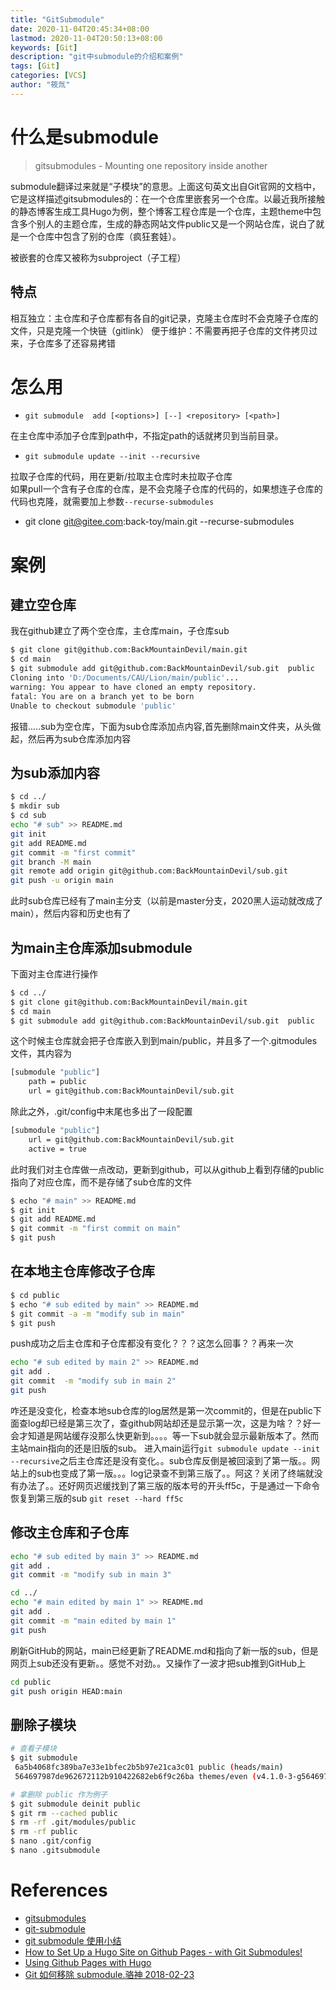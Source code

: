 ```yaml
---
title: "GitSubmodule"
date: 2020-11-04T20:45:34+08:00
lastmod: 2020-11-04T20:50:13+08:00
keywords: [Git]
description: "git中submodule的介绍和案例"
tags: [Git]
categories: [VCS]
author: "筱氚"
---
```

# 什么是submodule
> gitsubmodules - Mounting one repository inside another

submodule翻译过来就是“子模块”的意思。上面这句英文出自Git官网的文档中，它是这样描述gitsubmodules的：在一个仓库里嵌套另一个仓库。以最近我所接触的静态博客生成工具Hugo为例，整个博客工程仓库是一个仓库，主题theme中包含多个别人的主题仓库，生成的静态网站文件public又是一个网站仓库，说白了就是一个仓库中包含了别的仓库（疯狂套娃）。

被嵌套的仓库又被称为subproject（子工程）
## 特点
相互独立：主仓库和子仓库都有各自的git记录，克隆主仓库时不会克隆子仓库的文件，只是克隆一个快链（gitlink）
便于维护：不需要再把子仓库的文件拷贝过来，子仓库多了还容易拷错
# 怎么用
- `git submodule  add [<options>] [--] <repository> [<path>]`

在主仓库中添加子仓库到path中，不指定path的话就拷贝到当前目录。

- `git submodule update --init --recursive`

拉取子仓库的代码，用在更新/拉取主仓库时未拉取子仓库  
如果pull一个含有子仓库的仓库，是不会克隆子仓库的代码的，如果想连子仓库的代码也克隆，就需要加上参数`--recurse-submodules`
- git clone git@gitee.com:back-toy/main.git --recurse-submodules
# 案例
## 建立空仓库
我在github建立了两个空仓库，主仓库main，子仓库sub
```Bash
$ git clone git@github.com:BackMountainDevil/main.git
$ cd main
$ git submodule add git@github.com:BackMountainDevil/sub.git  public
Cloning into 'D:/Documents/CAU/Lion/main/public'...
warning: You appear to have cloned an empty repository.
fatal: You are on a branch yet to be born
Unable to checkout submodule 'public'
```
报错.....sub为空仓库，下面为sub仓库添加点内容,首先删除main文件夹，从头做起，然后再为sub仓库添加内容
## 为sub添加内容
```Bash
$ cd ../
$ mkdir sub
$ cd sub
echo "# sub" >> README.md
git init
git add README.md
git commit -m "first commit"
git branch -M main
git remote add origin git@github.com:BackMountainDevil/sub.git
git push -u origin main
```
此时sub仓库已经有了main主分支（以前是master分支，2020黑人运动就改成了main），然后内容和历史也有了
## 为main主仓库添加submodule
下面对主仓库进行操作
```Bash
$ cd ../
$ git clone git@github.com:BackMountainDevil/main.git
$ cd main
$ git submodule add git@github.com:BackMountainDevil/sub.git  public
```
这个时候主仓库就会把子仓库嵌入到到main/public，并且多了一个.gitmodules文件，其内容为
```Bash
[submodule "public"]
	path = public
	url = git@github.com:BackMountainDevil/sub.git
```
除此之外，.git/config中末尾也多出了一段配置
```Bash
[submodule "public"]
	url = git@github.com:BackMountainDevil/sub.git
	active = true
```
此时我们对主仓库做一点改动，更新到github，可以从github上看到存储的public指向了对应仓库，而不是存储了sub仓库的文件
```Bash
$ echo "# main" >> README.md
$ git init
$ git add README.md
$ git commit -m "first commit on main"
$ git push
```
## 在本地主仓库修改子仓库
```Bash
$ cd public
$ echo "# sub edited by main" >> README.md
$ git commit -a -m "modify sub in main"
$ git push
```
push成功之后主仓库和子仓库都没有变化？？？这怎么回事？？再来一次
```Bash
echo "# sub edited by main 2" >> README.md
git add .
git commit  -m "modify sub in main 2"
git push
```
咋还是没变化，检查本地sub仓库的log居然是第一次commit的，但是在public下面查log却已经是第三次了，查github网站却还是显示第一次，这是为啥？？好一会才知道是网站缓存没那么快更新到。。。。等一下sub就会显示最新版本了。然而主站main指向的还是旧版的sub。
进入main运行`git submodule update --init --recursive`之后主仓库还是没有变化。。sub仓库反倒是被回滚到了第一版。。网站上的sub也变成了第一版。。。log记录查不到第三版了。。阿这？关闭了终端就没有办法了。。还好网页迟缓找到了第三版的版本号的开头ff5c，于是通过一下命令恢复到第三版的sub
`git reset --hard ff5c`

## 修改主仓库和子仓库
```Bash
echo "# sub edited by main 3" >> README.md
git add .
git commit -m "modify sub in main 3"

cd ../
echo "# main edited by main 1" >> README.md
git add .
git commit -m "main edited by main 1"
git push
```
刷新GitHub的网站，main已经更新了README.md和指向了新一版的sub，但是网页上sub还没有更新。。感觉不对劲。。又操作了一波才把sub推到GitHub上
```Bash
cd public
git push origin HEAD:main
```

## 删除子模块

```bash
# 查看子模块
$ git submodule 
 6a5b4068fc389ba7e33e1bfec2b5b97e21ca3c01 public (heads/main)
 564697987de962672112b910422682eb6f9c26ba themes/even (v4.1.0-3-g5646979)

# 拿删除 public 作为例子
$ git submodule deinit public
$ git rm --cached public
$ rm -rf .git/modules/public
$ rm -rf public
$ nano .git/config
$ nano .gitsubmodule
```

# References
- [gitsubmodules](https://git-scm.com/docs/gitsubmodules)
- [git-submodule](https://git-scm.com/docs/git-submodule)
- [git submodule 使用小结](https://www.jianshu.com/p/f8a55b972972/)
- [How to Set Up a Hugo Site on Github Pages - with Git Submodules!](https://www.adamormsby.com/posts/how-to-set-up-a-hugo-site-on-github-pages-with-submodules/)
- [Using Github Pages with Hugo](https://goparker.com/post/2018-05-08-github-pages-and-hugo/)
- [Git 如何移除 submodule.骆神 2018-02-23](https://blog.csdn.net/pcjustin/article/details/79350987)
